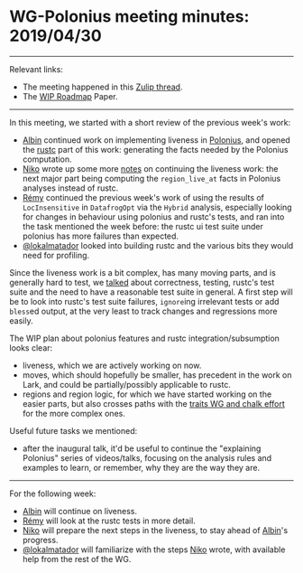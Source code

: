 # WG-Polonius meeting minutes: 2019/04/30
---

Relevant links:
- The meeting happened in this [Zulip thread](https://rust-lang.zulipchat.com/#narrow/stream/186049-t-compiler.2Fwg-polonius/topic/meeting.202019.2E04.2E30).
- The [WIP Roadmap](https://paper.dropbox.com/doc/Polonius-Roadmap--AY6C806s~AZK~e7wagmys2_wAg-hk3a9ynduUN2gk1A0NNTF) Paper.

---

In this meeting, we started with a short review of the previous week's work:
- [Albin] continued work on implementing liveness in [Polonius](https://github.com/rust-lang/polonius/pull/105), and opened the [rustc](https://github.com/rust-lang/rust/pull/60266) part of this work: generating the facts needed by the Polonius computation.
- [Niko] wrote up some more [notes](https://github.com/rust-lang/polonius/issues/104#issuecomment-488076424) on continuing the liveness work: the next major part being computing the `region_live_at` facts in Polonius analyses instead of rustc.
- [Rémy] continued the previous week's work of using the results of `LocInsensitive` in `DatafrogOpt` via the `Hybrid` analysis, especially looking for changes in behaviour using polonius and rustc's tests, and ran into the task mentioned the week before: the rustc ui test suite under polonius has more failures than expected.
- [@lokalmatador] looked into building rustc and the various bits they would need for profiling.

Since the liveness work is a bit complex, has many moving parts, and is generally hard to test, we [talked](https://rust-lang.zulipchat.com/#narrow/stream/186049-t-compiler.2Fwg-polonius/topic/meeting.202019.2E04.2E30/near/164566587) about correctness, testing, rustc's test suite and the need to have a reasonable test suite in general. A first step will be to look into rustc's test suite failures, `ignore`ing irrelevant tests or add `bless`ed output, at the very least to track changes and regressions more easily.

The WIP plan about polonius features and rustc integration/subsumption looks clear:
- liveness, which we are actively working on now.
- moves, which should hopefully be smaller, has precedent in the work on Lark, and could be partially/possibly applicable to rustc.
- regions and region logic, for which we have started working on the easier parts, but also crosses paths with the [traits WG and chalk effort](https://rust-lang.zulipchat.com/#narrow/stream/144729-wg-traits/topic/meeting.202019.2E04.2E29/near/164478317) for the more complex ones.

Useful future tasks we mentioned:
- after the inaugural talk, it'd be useful to continue the "explaining Polonius" series of videos/talks, focusing on the analysis rules and examples to learn, or remember, why they are the way they are.

----
For the following week:
- [Albin] will continue on liveness.
- [Rémy] will look at the rustc tests in more detail.
- [Niko] will prepare the next steps in the liveness, to stay ahead of [Albin]'s progress.
- [@lokalmatador] will familiarize with the steps [Niko] wrote, with available help from the rest of the WG.

[Albin]: https://github.com/albins
[Niko]: https://github.com/nikomatsakis
[Rémy]: https://github.com/lqd
[@lokalmatador]: https://github.com/lokalmatador